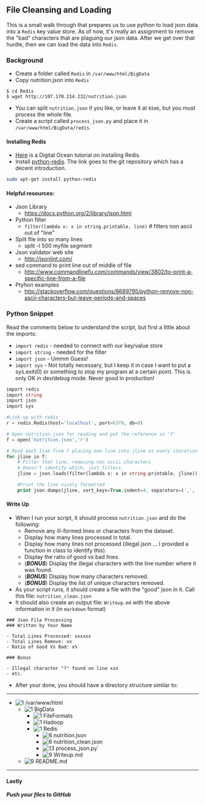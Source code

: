 ## File Cleansing and Loading

This is a small walk through that prepares us to use python to load json data into a `Redis` key value store. As of now, it's really an assignment to remove the "bad" characters that are plaguing our json data. After we get over that hurdle, then we can load the data into `Redis`.

### Background

- Create a folder called `Redis` in `/var/www/html/BigData`
- Copy nutrition.json into `Redis`

```
$ cd Redis
$ wget http://107.170.214.232/nutrition.json
```

- You can split `nutrition.json` if you like, or leave it at `65mb`, but you must process the whole file.
- Create a script called `process_json.py` and place it in `/var/www/html/BigData/redis`.

#### Installing Redis

- [Here](https://www.digitalocean.com/community/tutorials/how-to-install-and-use-redis) is a Digital Ocean tutorial on installing Redis.
- Install [python-redis](https://github.com/andymccurdy/redis-py). The link goes to the git repository which has a decent introduction.

```bash
sudo apt-get install python-redis
```

#### Helpful resources:

- Json Library
    - https://docs.python.org/2/library/json.html
- Python filter
    - `filter(lambda x: x in string.printable, line)` # filters non ascii out of "line"
- Split file into so many lines
    - split -l 500 myfile segment
- Json validator web site
    - http://jsonlint.com/
- sed command to print line out of middle of file
    - http://www.commandlinefu.com/commands/view/3802/to-print-a-specific-line-from-a-file
- Ptyhon examples
    - http://stackoverflow.com/questions/8689795/python-remove-non-ascii-characters-but-leave-periods-and-spaces
    
### Python Snippet 

Read the comments below to understand the script, but first a little about the imports:

- `import redis` - needed to connect with our key/value store
- `import string` - needed for the filter
- `import json` - Ummm Guess!
- `import sys` - Not totally necessary, but I keep it in case I want to put a sys.exit(0) or something to stop my program at a certain point. This is only OK in dev/debug mode. Never good in production!

```php
import redis
import string
import json
import sys

#Link up with redis
r = redis.Redis(host='localhost', port=6379, db=0)

# Open nutrition.json for reading and put the reference in 'f'
f = open('nutrition.json','r')

# Read each line from f placing one line into jline at every iteration
for jline in f:
    # Filter that line, removing non ascii characters
    # Doesn't identify which, just filters
    jline = json.loads(filter(lambda x: x in string.printable, jline))

    #Print the line nicely formatted
    print json.dumps(jline, sort_keys=True,indent=4, separators=(',', ': '))

```
#### Write Up

- When I run your script, it should process `nutrition.json` and do the following:
    - Remove any ill-formed lines or characters from the dataset.
    - Display how many lines processed in total.
    - Display how many lines not processed (illegal json ... I provided a function in class to identify this).
    - Display the ratio of good vs bad lines.
    - (___BONUS___) Display the illegal characters with the line number where it was found.
    - (___BONUS___) Display how many characters removed.
    - (___BONUS___) Display the list of unique characters removed.
- As your script runs, it should create a file with the "good" json in it. Call this file: `nutrition_clean.json`
- It should also create an output file: `Writeup.md` with the above information in it (in `markdown` format)

```
### Json File Processing
### Written by Your Name

- Total Lines Processed: xxxxxx
- Total Lines Remove: xx
- Ratio of Good Vs Bad: x%

### Bonus

- Illegal character "?" found on line xxx
- etc.
```

- After your done, you should have a directory structure similar to: 


-----

- ![1] /var/www/html
	- ![1] BigData
	  - ![1] FileFormats
	  - ![1] Hadoop
	  - ![1] Redis
	      - ![6] nutrition.json
	      - ![6] nutrition_clean.json
	      - ![13] process_json.py`
	      - ![9] Writeup.md
	- ![9] README.md
	
-----

#### Lastly

___Push your files to GitHub___


[1]:  http://cs.mwsu.edu/~griffin/Free-file-icons/24px/folder2.png
[2]:  http://cs.mwsu.edu/~griffin/Free-file-icons/24px/php.png
[3]:  http://cs.mwsu.edu/~griffin/Free-file-icons/24px/html.png
[4]:  http://cs.mwsu.edu/~griffin/Free-file-icons/24px/css.png
[5]:  http://cs.mwsu.edu/~griffin/Free-file-icons/24px/js.png
[6]:  http://cs.mwsu.edu/~griffin/Free-file-icons/24px/json.png
[7]:  http://cs.mwsu.edu/~griffin/Free-file-icons/24px/xml.png
[8]:  http://cs.mwsu.edu/~griffin/Free-file-icons/24px/csv.png
[9]:  http://cs.mwsu.edu/~griffin/Free-file-icons/24px/md2.png
[10]: http://cs.mwsu.edu/~griffin/Free-file-icons/24px/sql.png
[11]: http://cs.mwsu.edu/~griffin/Free-file-icons/24px/yml.png
[12]: http://cs.mwsu.edu/~griffin/Free-file-icons/24px/json.png
[13]: http://cs.mwsu.edu/~griffin/Free-file-icons/24px/py.png
